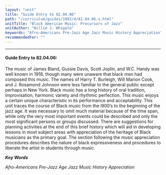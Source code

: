 ```yaml
---
layout: "unit"
title: "Guide Entry to 82.04.06"
path: "/curriculum/guides/1982/4/82.04.06.x.html"
unitTitle: "Black American Music: Precursors of Jazz"
unitAuthor: "Willie J. Whipple"
keywords: "Afro-Americans Pre-Jazz Age Jazz Music History Appreciation"
recommendedFor: ""
---
```

<body>
<hr/>
<h4>
Guide Entry to 82.04.06:
</h4>
The music of James Bland, Gussie Davis, Scott Joplin, and W.C. Handy was well known in 1918, though many were unaware that black men had composed this music.  The names of Harry T. Burleigh, Will Marion Cook, and J. Rosamond Johnson were less familiar to the general public except perhaps in New York.  Black music has a long history of oral tradition, improvisation, harmonic variety and rhythmic perfection. This music enjoys a certain unique characteristic in its performance and acceptability.  This unit traces the course of Black music from the l900’s to the beginning of the jazz age.  It was necessary to omit much material because of the time span, while only the very most important events could be described and only the most significant persons or groups discussed.  There are suggestions for planning activities at the end of this brief history which will aid in developing lessons in most subject areas with appreciation of the heritage of Black musicians as the primary goal.  The section following the music appreciation procedures describes the nature of black expressiveness and procedures to liberate the artist in students through music.
<p>
<b>
<i>
Key Words
</i>
</b>
<br/>
</p>
<p>
<i>
Afro-Americans Pre-Jazz Age Jazz Music History Appreciation
</i>
</p>
</body>